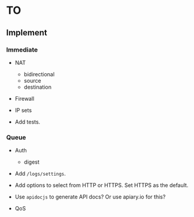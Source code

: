 # TO

## Implement

### Immediate

- NAT
	- bidirectional
	- source
	- destination

- Firewall

- IP sets

- Add tests.

###  Queue

- Auth
	- digest

- Add `/logs/settings`.

- Add options to select from HTTP or HTTPS. Set HTTPS as the default.

- Use `apidocjs` to generate API docs? Or use apiary.io for this?

- QoS